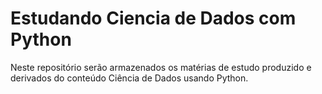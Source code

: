 # Estudando Ciencia de Dados com Python
Neste repositório serão armazenados os matérias de estudo produzido e derivados do conteúdo Ciência de Dados usando Python.
